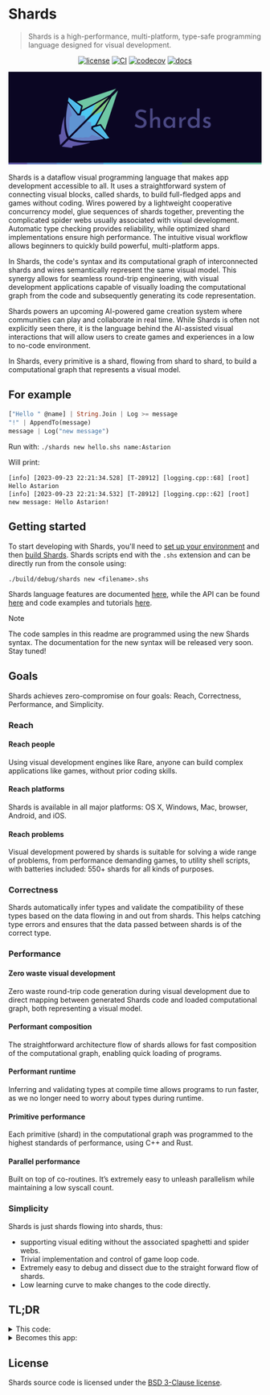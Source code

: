# Shards

> Shards is a high-performance, multi-platform, type-safe programming language designed for visual development.

<div align="center">

  <a href="">[![license](https://img.shields.io/github/license/fragcolor-xyz/shards)](./LICENSE)</a>
  <a href="">[![CI](https://github.com/fragcolor-xyz/shards/actions/workflows/main.yml/badge.svg)](https://github.com/fragcolor-xyz/shards/actions/workflows/main.yml)</a>
  <a href="">[![codecov](https://codecov.io/gh/fragcolor-xyz/shards/branch/devel/graph/badge.svg?token=4PMT2FQFDS)](https://codecov.io/gh/fragcolor-xyz/shards)</a>
  <a href="">[![docs](https://img.shields.io/badge/docs-8A2BE2)](https://docs.fragnova.com/)</a>

</div>

<img src="assets/wide-logo.png">

Shards is a dataflow visual programming language that makes app development accessible to all. It uses a straightforward system of connecting visual blocks, called shards, to build full-fledged apps and games without coding. Wires powered by a lightweight cooperative concurrency model, glue sequences of shards together, preventing the complicated spider webs usually associated with visual development. Automatic type checking provides reliability, while optimized shard implementations ensure high performance. The intuitive visual workflow allows beginners to quickly build powerful, multi-platform apps.

In Shards, the code's syntax and its computational graph of interconnected shards and wires semantically represent the same visual model. This synergy allows for seamless round-trip engineering, with visual development applications capable of visually loading the computational graph from the code and subsequently generating its code representation.

Shards powers an upcoming AI-powered game creation system where communities can play and collaborate in real time. While Shards is often not explicitly seen there, it is the language behind the AI-assisted visual interactions that will allow users to create games and experiences in a low to no-code environment.

In Shards, every primitive is a shard, flowing from shard to shard, to build a computational graph that represents a visual model.

## For example

```dart
["Hello " @name] | String.Join | Log >= message
"!" | AppendTo(message)
message | Log("new message")
```

Run with: `./shards new hello.shs name:Astarion`

Will print:

```
[info] [2023-09-23 22:21:34.528] [T-28912] [logging.cpp::68] [root] Hello Astarion
[info] [2023-09-23 22:21:34.532] [T-28912] [logging.cpp::62] [root] new message: Hello Astarion!
```

## Getting started

To start developing with Shards, you'll need to [set up your environment](https://docs.fragnova.com/contribute/getting-started/) and then [build Shards](https://docs.fragnova.com/contribute/code/build-shards/).
Shards scripts end with the `.shs` extension and can be directly run from the console using:
```
./build/debug/shards new <filename>.shs
```

Shards language features are documented [here](https://docs.fragnova.com/learn/shards/primer/), while the API can be found [here](https://docs.fragnova.com/reference/shards/) and code examples and tutorials [here](https://docs.fragnova.com/learn/shards/tutorials/).

> [!NOTE]
> The code samples in this readme are programmed using the new Shards syntax. The documentation for the new syntax will be released very soon. Stay tuned!

## Goals

Shards achieves zero-compromise on four goals: Reach, Correctness, Performance, and Simplicity.

### Reach

#### Reach people

Using visual development engines like Rare, anyone can build complex applications like games, without prior coding skills.

#### Reach platforms

Shards is available in all major platforms: OS X, Windows, Mac, browser, Android, and iOS.

#### Reach problems

Visual development powered by shards is suitable for solving a wide range of problems, from performance demanding games, to utility shell scripts, with batteries included: 550+ shards for all kinds of purposes.

### Correctness

Shards automatically infer types and validate the compatibility of these types based on the data flowing in and out from shards. This helps catching type errors and ensures that the data passed between shards is of the correct type.

### Performance

#### Zero waste visual development

Zero waste round-trip code generation during visual development due to direct mapping between generated Shards code and loaded computational graph, both representing a visual model.

#### Performant composition

The straightforward architecture flow of shards allows for fast composition of the computational graph, enabling quick loading of programs.

#### Performant runtime

Inferring and validating types at compile time allows programs to run faster, as we no longer need to worry about types during runtime.

#### Primitive performance

Each primitive (shard) in the computational graph was programmed to the highest standards of performance, using C++ and Rust.

#### Parallel performance

Built on top of co-routines. It’s extremely easy to unleash parallelism while maintaining a low syscall count.

### Simplicity

Shards is just shards flowing into shards, thus:

- supporting visual editing without the associated spaghetti and spider webs.
- Trivial implementation and control of game loop code.
- Extremely easy to debug and dissect due to the straight forward flow of shards.
- Low learning curve to make changes to the code directly.

## TL;DR

<details>
<summary>This code:</summary>

```dart
@wire(action {
  Pause(2)
  Msg("This happened 2 seconds later")
})

@wire(main-loop {
  GFX.MainWindow(
    Title: "My Window"
    Width: 400
    Height: 200
    Contents: {
      Once({
        GFX.DrawQueue >= ui-draw-queue
        GFX.UIPass(ui-draw-queue) >> render-steps
      })
      UI(
        ui-draw-queue
        UI.Window(
          Title: "My UI Window"
          Contents: {
            "Hello world" | UI.Label
            "Hello world 2" | UI.Label
            "Hello world 3" | UI.Label
            UI.Button(
              "Push me!"
              {
                Msg("Action!")
                Detach(action)
              })
            UI.Checkbox("" checked)
            checked
            When(Is(true) {
              "Hello optional world" | UI.Label
            })
          }
        )
      )
      GFX.Render(Steps: render-steps)
    }
  )
} Looped: true
)

@mesh(main)
@schedule(main main-loop)
@run(main FPS: 60)
```
</details>

<details>
<summary>Becomes this app:</summary>

![](assets/simple1.PNG)

**Notice that in the meantime shards GUI framework changed to use egui instead of ImGui**

</details>

## License

Shards source code is licensed under the [BSD 3-Clause license](https://github.com/fragcolor-xyz/shards/blob/devel/LICENSE).
